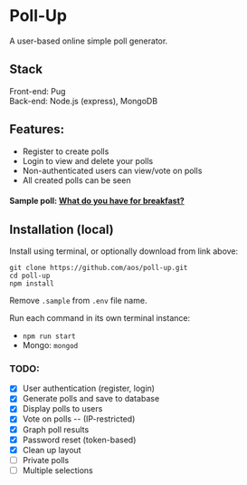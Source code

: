 # Poll-Up

A user-based online simple poll generator.

## Stack
Front-end: Pug  
Back-end: Node.js (express), MongoDB  

## Features:
* Register to create polls
* Login to view and delete your polls
* Non-authenticated users can view/vote on polls
* All created polls can be seen

#### Sample poll: [What do you have for breakfast?](http://poll-up.herokuapp.com/poll/59a5789e279f6d0011de0088)

## Installation (local)

Install using terminal, or optionally download from link above:
```
git clone https://github.com/aos/poll-up.git
cd poll-up 
npm install
```

Remove `.sample` from `.env` file name.

Run each command in its own terminal instance:  
- `npm run start`
- Mongo: `mongod`

### TODO:
- [x] User authentication (register, login)
- [x] Generate polls and save to database
- [x] Display polls to users
- [x] Vote on polls -- (IP-restricted)
- [x] Graph poll results
- [x] Password reset (token-based)
- [x] Clean up layout
- [ ] Private polls
- [ ] Multiple selections
